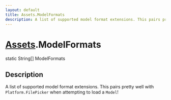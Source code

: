 ```yaml
---
layout: default
title: Assets.ModelFormats
description: A list of supported model format extensions. This pairs pretty well with Platform.FilePicker when attempting to load a Model!
---
```

# [Assets]({{site.url}}/Pages/Reference/Assets.html).ModelFormats

<div class='signature' markdown='1'>
static String[] ModelFormats
</div>

## Description
A list of supported model format extensions. This pairs
pretty well with `Platform.FilePicker` when attempting to load a
`Model`!

